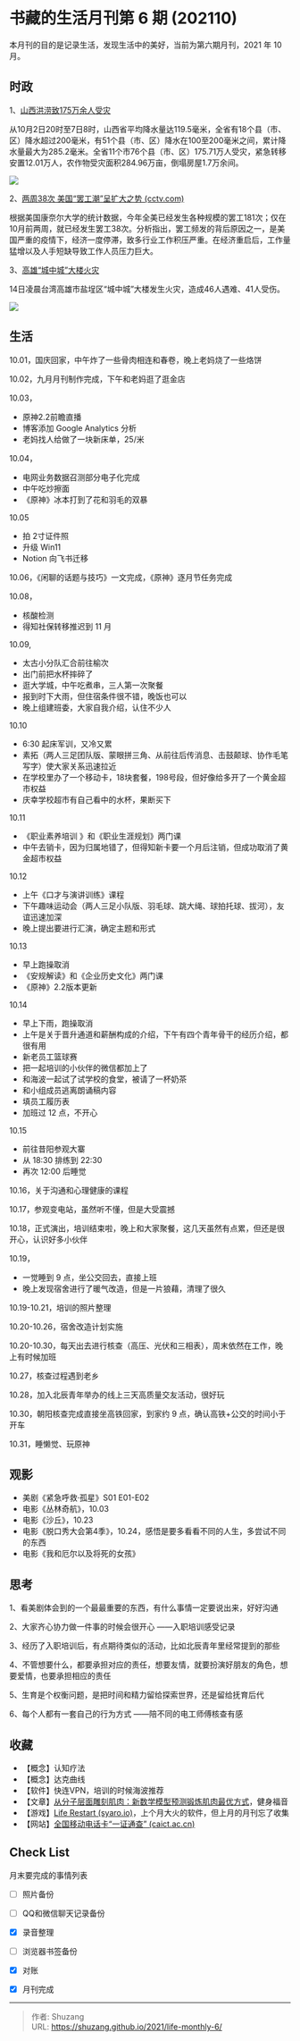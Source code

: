 # 书藏的生活月刊第 6 期 (202110)


本月刊的目的是记录生活，发现生活中的美好，当前为第六期月刊，2021 年 10 月。

<!--more-->

## 时政

1、[山西洪涝致175万余人受灾](http://paper.xinmin.cn/html/xmwb/2021-10-11/7/118992.html)

从10月2日20时至7日8时，山西省平均降水量达119.5毫米，全省有18个县（市、区）降水超过200毫米，有51个县（市、区）降水在100至200毫米之间，累计降水量最大为285.2毫米。全省11个市76个县（市、区）175.71万人受灾，紧急转移安置12.01万人，农作物受灾面积284.96万亩，倒塌房屋1.7万余间。

![](http://sx.news.cn/2021-10/15/1127959060_16342585366751n.png)

2、[两周38次 美国“罢工潮”呈扩大之势 (cctv.com)](https://content-static.cctvnews.cctv.com/snow-book/index.html?item_id=11112226612094647273&t=1634465342873&toc_style_id=feeds_default)

根据美国康奈尔大学的统计数据，今年全美已经发生各种规模的罢工181次；仅在10月前两周，就已经发生罢工38次。分析指出，罢工频发的背后原因之一，是美国严重的疫情下，经济一度停滞，致多行业工作积压严重。在经济重启后，工作量猛增以及人手短缺导致工作人员压力巨大。

3、[高雄“城中城”大楼火灾](https://content-static.cctvnews.cctv.com/snow-book/index.html?item_id=9235714571921373372&t=1634455742813&toc_style_id=feeds_default)

14日凌晨台湾高雄市盐埕区“城中城”大楼发生火灾，造成46人遇难、41人受伤。

![](https://cms-emer-res.cctvnews.cctv.com/image/3003/process/63aacc6342e24abcab4c211f908ea1b4.jpg)

## 生活

10.01，国庆回家，中午炸了一些骨肉相连和春卷，晚上老妈烧了一些烙饼

10.02，九月月刊制作完成，下午和老妈逛了逛金店

10.03，

- 原神2.2前瞻直播
- 博客添加 Google Analytics 分析
- 老妈找人给做了一块新床单，25/米

10.04，

- 电网业务数据召测部分电子化完成
- 中午吃炒擦面
- 《原神》冰本打到了花和羽毛的双暴

10.05

- 拍 2寸证件照
- 升级 Win11
- Notion 向飞书迁移

10.06，《闲聊的话题与技巧》一文完成，《原神》逐月节任务完成

10.08，

- 核酸检测
- 得知社保转移推迟到 11 月

10.09,

- 太古小分队汇合前往榆次
- 出门前把水杯摔碎了
- 逛大学城，中午吃煮串，三人第一次聚餐
- 报到时下大雨，但住宿条件很不错，晚饭也可以
- 晚上组建班委，大家自我介绍，认住不少人

10.10

- 6:30 起床军训，又冷又累
- 素拓（两人三足团队版、蒙眼拼三角、从前往后传消息、击鼓颠球、协作毛笔写字）使大家关系迅速拉近
- 在学校里办了一个移动卡，18块套餐，198号段，但好像给多开了一个黄金超市权益
- 庆幸学校超市有自己看中的水杯，果断买下

10.11

- 《职业素养培训 》和《职业生涯规划》两门课
- 中午去销卡，因为归属地错了，但得知新卡要一个月后注销，但成功取消了黄金超市权益

10.12

- 上午《口才与演讲训练》课程
- 下午趣味运动会（两人三足小队版、羽毛球、跳大绳、球拍托球、拔河），友谊迅速加深
- 晚上提出要进行汇演，确定主题和形式

10.13

- 早上跑操取消
- 《安规解读》和《企业历史文化》两门课
- 《原神》2.2版本更新

10.14

- 早上下雨，跑操取消
- 上午是关于晋升通道和薪酬构成的介绍，下午有四个青年骨干的经历介绍，都很有用
- 新老员工篮球赛
-  把一起培训的小伙伴的微信都加上了
- 和海波一起试了试学校的食堂，被请了一杯奶茶
- 和小组成员逃离朗诵稿内容
- 填员工履历表
- 加班过 12 点，不开心

10.15

- 前往昔阳参观大寨
- 从 18:30 排练到 22:30
- 再次 12:00 后睡觉

10.16，关于沟通和心理健康的课程

10.17，参观变电站，虽然听不懂，但是大受震撼

10.18，正式演出，培训结束啦，晚上和大家聚餐，这几天虽然有点累，但还是很开心，认识好多小伙伴

10.19，

- 一觉睡到 9 点，坐公交回去，直接上班
- 晚上发现宿舍进行了暖气改造，但是一片狼藉，清理了很久

10.19-10.21，培训的照片整理

10.20-10.26，宿舍改造计划实施

10.20-10.30，每天出去进行核查（高压、光伏和三相表），周末依然在工作，晚上有时候加班

10.27，核查过程遇到老乡

10.28，加入北辰青年举办的线上三天高质量交友活动，很好玩

10.30，朝阳核查完成直接坐高铁回家，到家约 9 点，确认高铁+公交的时间小于开车

10.31，睡懒觉、玩原神

## 观影

- 美剧《紧急呼救·孤星》S01 E01-E02
- 电影《丛林奇航》，10.03
- 电影《沙丘》，10.23
- 电影《脱口秀大会第4季》，10.24，感悟是要多看看不同的人生，多尝试不同的东西
- 电影《我和厄尔以及将死的女孩》

## 思考

1、看美剧体会到的一个最最重要的东西，有什么事情一定要说出来，好好沟通

2、大家齐心协力做一件事的时候会很开心  ——入职培训感受记录

3、经历了入职培训后，有点期待类似的活动，比如北辰青年里经常提到的那些

4、不管想要什么，都要承担对应的责任，想要友情，就要扮演好朋友的角色，想要爱情，也要承担相应的责任

5、生育是个权衡问题，是把时间和精力留给探索世界，还是留给抚育后代

6、每个人都有一套自己的行为方式  ——陪不同的电工师傅核查有感

## 收藏

- 【概念】认知疗法
- 【概念】达克曲线
- 【软件】快连VPN，培训的时候海波推荐
- 【文章】[从分子层面雕刻肌肉：新数学模型预测锻炼肌肉最优方式](https://m.ithome.com/html/573805.htm)，健身福音
- 【游戏】[Life Restart (syaro.io)](http://liferestart.syaro.io/view/?continueFlag=156b6d291d2c1c32cb4df525c7818320)，上个月大火的软件，但上月的月刊忘了收集
- 【网站】[全国移动电话卡“一证通查” (caict.ac.cn)](https://getsimnum.caict.ac.cn/m/#/)

## Check List

月末要完成的事情列表

- [ ] 照片备份
- [ ] QQ和微信聊天记录备份
- [x] 录音整理
- [ ] 浏览器书签备份
- [x] 对账
- [x] 月刊完成









---

> 作者: Shuzang  
> URL: https://shuzang.github.io/2021/life-monthly-6/  


